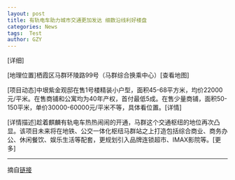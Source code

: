 ```yaml
---
layout: post
title: 有轨电车助力城市交通更加发达 细数沿线利好楼盘
categories: News
tags:  Test
author: GZY
---
```


[详细]

[地理位置]栖霞区马群环陵路99号（马群综合换乘中心）[查看地图]

[项目动态]中垠紫金观邸在售1号楼精装小户型，面积45-68平方米，均价22000元/平米。在售商铺和公寓均为40年产权，首付最低5成。在售少量商铺，面积50-150平米，单价30000-60000元/平米不等，具体看位置。[详情]

[详情描述]趁着麒麟有轨电车热热闹闹的开通，马群这个交通枢纽的地位再次凸显。该项目未来将在地铁、公交一体化枢纽马群站之上打造包括综合商业、商务办公、休闲餐饮、娱乐生活等配套，更规划引入品牌连锁超市、IMAX影院等。[更多]

*****

摘自[链接](http://nj.house.ifeng.com/column/news/2017ygdcjtfd)